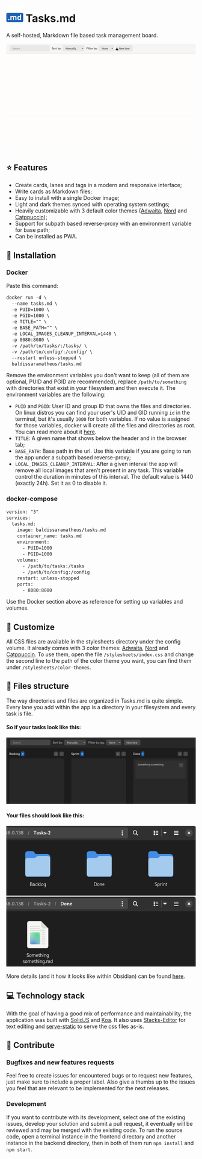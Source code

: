 # ![logo](public/logo.png) Tasks.md
A self-hosted, Markdown file based task management board.


![Demo](./public/demo.gif)

## ⭐ Features
- Create cards, lanes and tags in a modern and responsive interface;
- Write cards as Markdown files;
- Easy to install with a single Docker image;
- Light and dark themes synced with operating system settings;
- Heavily customizable with 3 default color themes ([Adwaita](https://gnome.pages.gitlab.gnome.org/libadwaita/doc/main/named-colors.html), [Nord](https://www.nordtheme.com/) and [Catppuccin](https://github.com/catppuccin/catppuccin));
- Support for subpath based reverse-proxy with an environment variable for base path;
- Can be installed as PWA.

## 🐋 Installation
### Docker
Paste this command:
```
docker run -d \
  --name tasks.md \
  -e PUID=1000 \
  -e PGID=1000 \
  -e TITLE="" \
  -e BASE_PATH="" \
  -e LOCAL_IMAGES_CLEANUP_INTERVAL=1440 \
  -p 8080:8080 \
  -v /path/to/tasks/:/tasks/ \
  -v /path/to/config/:/config/ \
  --restart unless-stopped \
  baldissaramatheus/tasks.md
```
Remove the environment variables you don't want to keep (all of them are optional, PUID and PGID are recommended), replace `/path/to/something` with directories that exist in your filesystem and then execute it. The environment variables are the following:
- `PUID` and `PGID`: User ID and group ID that owns the files and directories. On linux distros you can find your user's UID and GID running `id` in the terminal, but it's usually `1000` for both variables. If no value is assigned for those variables, docker will create all the files and directories as root. You can read more about it [here](https://docs.linuxserver.io/general/understanding-puid-and-pgid/).
- `TITLE`: A given name that shows below the header and in the browser tab;
- `BASE_PATH`: Base path in the url. Use this variable if you are going to run the app under a subpath based reverse-proxy;
- `LOCAL_IMAGES_CLEANUP_INTERVAL`: After a given interval the app will remove all local images that aren't present in any task. This variable control the duration in minutes of this interval. The default value is 1440 (exactly 24h). Set it as 0 to disable it.


### docker-compose
```
version: "3"
services:
  tasks.md:
    image: baldissaramatheus/tasks.md
    container_name: tasks.md
    environment:
      - PUID=1000
      - PGID=1000
    volumes:
      - /path/to/tasks:/tasks
      - /path/to/config:/config
    restart: unless-stopped
    ports:
      - 8080:8080
```
Use the Docker section above as reference for setting up variables and volumes.

## 🎨 Customize
All CSS files are available in the stylesheets directory under the config volume. It already comes with 3 color themes: [Adwaita](https://gnome.pages.gitlab.gnome.org/libadwaita/doc/main/named-colors.html), [Nord](https://www.nordtheme.com/) and [Catppuccin](https://github.com/catppuccin/catppuccin). To use them, open the file `/stylesheets/index.css` and change the second line to the path of the color theme you want, you can find them under `/stylesheets/color-themes`.

## 📁 Files structure
The way directories and files are organized in Tasks.md is quite simple. Every lane you add within the app is a directory in your filesystem and every task is file.

#### So if your tasks look like this:
![Screenshot of the app. There are 3 lanes, Backlog, Sprint and Done. Within Done there is one file named "Something something"](/public/directories-organization-1.png)

#### Your files should look like this:
![Screenshot of a file explorer showing 3 folders: Backlog, Sprint and Done](/public/directories-organization-2.png)
![Screenshot of file explorer within a folder called "Done", containing one file named "Something something"](/public/directories-organization-3.png)

More details (and it how it looks like within Obsidian) can be found [here](https://github.com/BaldissaraMatheus/Tasks.md/issues/49).

## 💻 Technology stack
With the goal of having a good mix of performance and maintainability, the application was built with [SolidJS](https://github.com/solidjs/solid) and [Koa](https://github.com/koajs/koa). It also uses [Stacks-Editor](https://github.com/StackExchange/Stacks-Editor) for text editing and [serve-static](https://github.com/expressjs/serve-static) to serve the css files as-is.

## 🔨 Contribute
### Bugfixes and new features requests
Feel free to create issues for encountered bugs or to request new features, just make sure to include a proper label. Also give a thumbs up to the issues you feel that are relevant to be implemented for the next releases.

### Development
If you want to contribute with its development, select one of the existing issues, develop your solution and submit a pull request, it eventually will be reviewed and may be merged with the existing code. To run the source code, open a terminal instance in the frontend directory and another instance in the backend directory, then in both of them run `npm install` and `npm start`.

